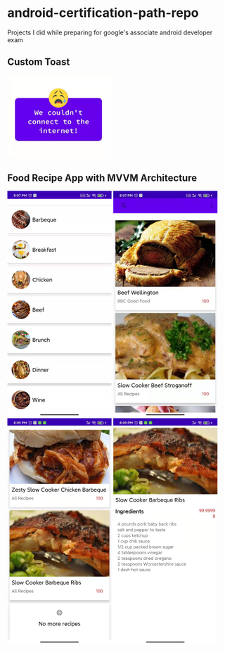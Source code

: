 # android-certification-path-repo
Projects I did while preparing for google's associate android developer exam

## Custom Toast 
<img src="https://github.com/vlad-ed-git/android-certification-path-repo/blob/master/projects/ScreenShots/custom_toast.jpg" width=237>

## Food Recipe App with MVVM Architecture
<img src="https://github.com/vlad-ed-git/android-certification-path-repo/blob/master/projects/ScreenShots/food_recipe (4).jpg" width=237>
<img src="https://github.com/vlad-ed-git/android-certification-path-repo/blob/master/projects/ScreenShots/food_recipe (3).jpg" width=237>
<img src="https://github.com/vlad-ed-git/android-certification-path-repo/blob/master/projects/ScreenShots/food_recipe (2).jpg" width=237>
<img src="https://github.com/vlad-ed-git/android-certification-path-repo/blob/master/projects/ScreenShots/food_recipe (1).jpg" width=237>
